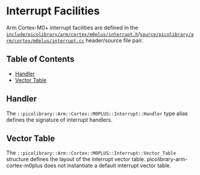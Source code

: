 # Interrupt Facilities
Arm Cortex-M0+ interrupt facilities are defined in the
[`include/picolibrary/arm/cortex/m0plus/interrupt.h`](https://github.com/apcountryman/picolibrary-arm-cortex-m0plus/blob/main/include/picolibrary/arm/cortex/m0plus/interrupt.h)/[`source/picolibrary/arm/cortex/m0plus/interrupt.cc`](https://github.com/apcountryman/picolibrary-arm-cortex-m0plus/blob/main/source/picolibrary/arm/cortex/m0plus/interrupt.cc)
header/source file pair.

## Table of Contents
- [Handler](#handler)
- [Vector Table](#vector-table)

## Handler
The `::picolibrary::Arm::Cortex::M0PLUS::Interrupt::Handler` type alias defines the
signature of interrupt handlers.

## Vector Table
The `::picolibrary::Arm::Cortex::M0PLUS::Interrupt::Vector_Table` structure defines the
layout of the interrupt vector table.
picolibrary-arm-cortex-m0plus does not instantiate a default interrupt vector table.
